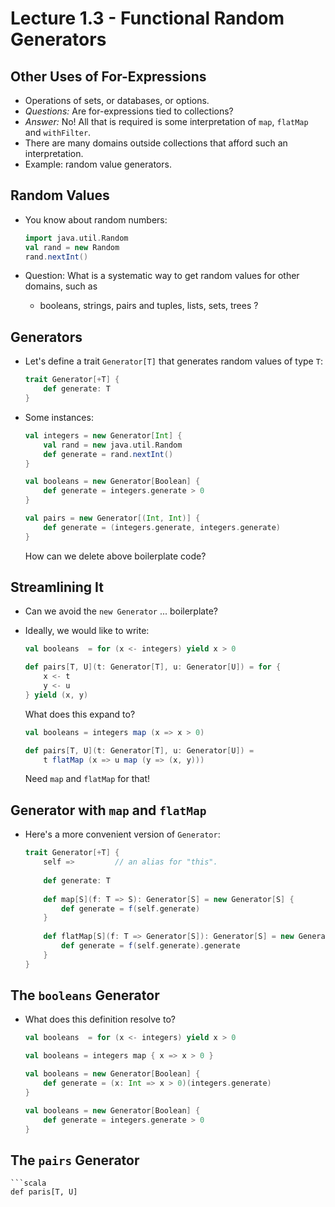 # Lecture 1.3 - Functional Random Generators

## Other Uses of For-Expressions
* Operations of sets, or databases, or options.
* *Questions:* Are for-expressions tied to collections?
* *Answer:* No! All that is required is some interpretation of `map`, `flatMap` and `withFilter`.
* There are many domains outside collections that afford such an interpretation.
* Example: random value generators.

## Random Values
* You know about random numbers:

	```scala
	import java.util.Random
	val rand = new Random
	rand.nextInt()
	```
	
* Question: What is a systematic way to get random values for other domains, such as
	* booleans, strings, pairs and tuples, lists, sets, trees ?

## Generators
* Let's define a trait `Generator[T]` that generates random values of type `T`:

	```scala
	trait Generator[+T] {
		def generate: T
	}
	```
	
* Some instances:

	```scala
	val integers = new Generator[Int] {
		val rand = new java.util.Random
		def generate = rand.nextInt()
	}
	
	val booleans = new Generator[Boolean] {
		def generate = integers.generate > 0
	}
	
	val pairs = new Generator[(Int, Int)] {
		def generate = (integers.generate, integers.generate)
	}
	```
	
	How can we delete above boilerplate code? 
	
## Streamlining It
* Can we avoid the `new Generator` ... boilerplate?
* Ideally, we would like to write:

	```scala
	val booleans  = for (x <- integers) yield x > 0
	
	def pairs[T, U](t: Generator[T], u: Generator[U]) = for {
		x <- t
		y <- u
	} yield (x, y)
	```
	
	What does this expand to?
	
	```scala
	val booleans = integers map (x => x > 0)
	
	def pairs[T, U](t: Generator[T], u: Generator[U]) = 
		t flatMap (x => u map (y => (x, y)))
	```
	
	Need `map` and `flatMap` for that!
	
## Generator with `map` and `flatMap`
* Here's a more convenient version of `Generator`:

	```scala
	trait Generator[+T] {
		self => 		// an alias for "this".
		
		def generate: T
		
		def map[S](f: T => S): Generator[S] = new Generator[S] {
			def generate = f(self.generate)
		}
		
		def flatMap[S](f: T => Generator[S]): Generator[S] = new Generator[S] {
			def generate = f(self.generate).generate
		}
	}
	```
	
## The `booleans` Generator
* What does this definition resolve to?

	```scala
	val booleans  = for (x <- integers) yield x > 0
	
	val booleans = integers map { x => x > 0 }

	val booleans = new Generator[Boolean] {
		def generate = (x: Int => x > 0)(integers.generate)
	}  	
	
	val booleans = new Generator[Boolean] {
		def generate = integers.generate > 0
	}
	```
	
## The `pairs` Generator

	```scala
	def paris[T, U] 